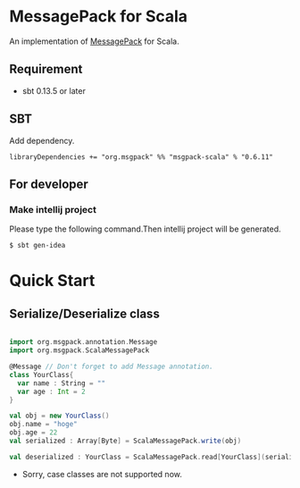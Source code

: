 # MessagePack for Scala

An implementation of [MessagePack](http://msgpack.org/) for Scala.

## Requirement

* sbt 0.13.5 or later


## SBT

Add dependency.

    libraryDependencies += "org.msgpack" %% "msgpack-scala" % "0.6.11"


## For developer

### Make intellij project

Please type the following command.Then intellij project will be generated.

    $ sbt gen-idea
    

# Quick Start


## Serialize/Deserialize class

```scala

import org.msgpack.annotation.Message
import org.msgpack.ScalaMessagePack

@Message // Don't forget to add Message annotation.
class YourClass{
  var name : String = ""
  var age : Int = 2
}

val obj = new YourClass()
obj.name = "hoge"
obj.age = 22
val serialized : Array[Byte] = ScalaMessagePack.write(obj)

val deserialized : YourClass = ScalaMessagePack.read[YourClass](serialized)

```

* Sorry, case classes are not supported now.


